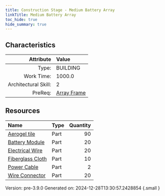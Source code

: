 ```yaml
---
title: Construction Stage - Medium Battery Array
linkTitle: Medium Battery Array
toc_hide: true
hide_summary: true
---
```


## Characteristics

| Attribute      | Value |
|--------:|:------|
|Type:|BUILDING|
|Work Time:|1000.0|
|Architectural Skill:|2|
|PreReq:|[Array Frame](/docs/definitions/construction/array-frame)|

## Resources

| Name | Type | Quantity |
|:-----|:-----|-----:|
|[Aerogel tile](/docs/definitions/part/aerogel-tile)|Part|90|
|[Battery Module](/docs/definitions/part/battery-module)|Part|20|
|[Electrical Wire](/docs/definitions/part/electrical-wire)|Part|20|
|[Fiberglass Cloth](/docs/definitions/part/fiberglass-cloth)|Part|10|
|[Power Cable](/docs/definitions/part/power-cable)|Part|2|
|[Wire Connector](/docs/definitions/part/wire-connector)|Part|20|



Version: pre-3.9.0 Generated on: 2024-12-28T13:30:57.2428854
{.small }